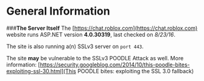 # General Information
###**The Server Itself**
The [https://chat.roblox.com](https://chat.roblox.com) website runs ASP.NET version **4.0.30319**, last checked on *8/23/16*.

The site is also running a(n) SSLv3 server on `port 443`.

The site **may** be vulnerable to the SSLv3 POODLE Attack as well.
More information: [https://security.googleblog.com/2014/10/this-poodle-bites-exploiting-ssl-30.html](This POODLE bites: exploiting the SSL 3.0 fallback)

